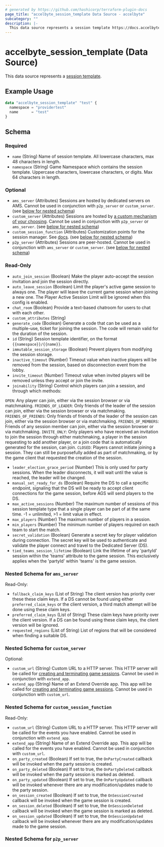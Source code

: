 ```yaml
---
# generated by https://github.com/hashicorp/terraform-plugin-docs
page_title: "accelbyte_session_template Data Source - accelbyte"
subcategory: ""
description: |-
  This data source represents a session template https://docs.accelbyte.io/gaming-services/services/play/session/configure-session-templates/.
---
```


# accelbyte_session_template (Data Source)

This data source represents a [session template](https://docs.accelbyte.io/gaming-services/services/play/session/configure-session-templates/).

## Example Usage

```terraform
data "accelbyte_session_template" "test" {
  namespace = "providertest"
  name      = "test"
}
```

<!-- schema generated by tfplugindocs -->
## Schema

### Required

- `name` (String) Name of session template. All lowercase characters, max 48 characters in length.
- `namespace` (String) Game Namespace which contains the session template. Uppercase characters, lowercase characters, or digits. Max 64 characters in length.

### Optional

- `ams_server` (Attributes) Sessions are hosted by dedicated servers on AMS. Cannot be used in conjunction with `p2p_server` or `custom_server`. (see [below for nested schema](#nestedatt--ams_server))
- `custom_server` (Attributes) Sessions are hosted by [a custom mechanism of your choosing](https://docs.accelbyte.io/gaming-services/services/extend/override/session-dsm-function/). Cannot be used in conjunction with `p2p_server` or `ams_server`. (see [below for nested schema](#nestedatt--custom_server))
- `custom_session_function` (Attributes) Customization points for the session manager. See [docs](https://docs.accelbyte.io/gaming-services/services/extend/override/getting-started-with-session-manager-customization/). (see [below for nested schema](#nestedatt--custom_session_function))
- `p2p_server` (Attributes) Sessions are peer-hosted. Cannot be used in conjunction with `ams_server` or `custom_server`. (see [below for nested schema](#nestedatt--p2p_server))

### Read-Only

- `auto_join_session` (Boolean) Make the player auto-accept the session invitation and join the session directly.
- `auto_leave_session` (Boolean) Limit the player's active game session to always one. The player will leave the current game session when joining a new one. The Player Active Session Limit will be ignored when this config is enabled.
- `chat_room` (Boolean) Provide a text-based chatroom for users to chat with each other.
- `custom_attributes` (String)
- `generate_code` (Boolean) Generate a code that can be used as a multiple-use, ticket for joining the session. The code will remain valid for the duration of the session.
- `id` (String) Session template identifier, on the format `{{namespace}}/{{name}}`.
- `immutable_session_storage` (Boolean) Prevent players from modifying the session storage.
- `inactive_timeout` (Number) Timeout value when inactive players will be removed from the session, based on disconnection event from the lobby.
- `invite_timeout` (Number) Timeout value when invited players will be removed unless they accept or join the invite.
- `joinability` (String) Control which players can join a session, and through which methods:

`OPEN`: Any player can join, either via the session browser or via matchmaking.
`FRIENDS_OF_LEADER`: Only friends of the leader of the session can join, either via the session browser or via matchmaking.
`FRIENDS_OF_FRIENDS`: Only friends of friends of the leader of the session can join, either via the session browser or via matchmaking.
`FRIENDS_OF_MEMBERS`: Friends of any session member can join, either via the session browser or via matchmaking.
`INVITE_ONLY`: Only players who have received an invitation to join the session through either matchmaking, a player in the session requesting to add another player, or a join code that is automatically generated for the session, can join.
`CLOSED`: Players cannot initiate joining a session. They can still be purposefully added as part of matchmaking, or by the game client that requested the creation of the session.
- `leader_election_grace_period` (Number) This is only used for party sessions. When the leader disconnects, it will wait until the value is reached, the leader will be changed.
- `manual_set_ready_for_ds` (Boolean) Require the DS to call a specific endpoint, signaling that the DS will be ready to accept client connections for the game session, before AGS will send players to the DS.
- `max_active_sessions` (Number) The maximum number of sessions of this session template type that a single player can be part of at the same time. -1 = unlimited, >1 = limit value in effect.
- `max_players` (Number) The maximum number of players in a session.
- `min_players` (Number) The minimum number of players required on each team to start the match.
- `secret_validation` (Boolean) Generate a secret key for player validation during connection. The secret key will be used to authenticate and validate the player connect and travel to the Dedicated Server (DS).
- `tied_teams_session_lifetime` (Boolean) Link the lifetime of any 'partyId' session within the 'teams' attribute to the game session. This exclusively applies when the 'partyId' within 'teams' is the game session.

<a id="nestedatt--ams_server"></a>
### Nested Schema for `ams_server`

Read-Only:

- `fallback_claim_keys` (List of String) The client version has priority over these these claim keys. If a DS cannot be found using either `preferred_claim_keys` or the client version, a third match attempt will be done using these claim keys.
- `preferred_claim_keys` (List of String) These claim keys have priority over the client version. If a DS can be found using these claim keys, the client version will be ignored.
- `requested_regions` (List of String) List of regions that will be considered when finding a suitable DS.


<a id="nestedatt--custom_server"></a>
### Nested Schema for `custom_server`

Optional:

- `custom_url` (String) Custom URL to a HTTP server. This HTTP server will be called for [creating and terminating game sessions](https://docs.accelbyte.io/gaming-services/services/extend/override/session-dsm-function/#contract-functions). Cannot be used in conjunction with `extend_app`.
- `extend_app` (String) Name of an Extend Override app. This app will be called for [creating and terminating game sessions](https://docs.accelbyte.io/gaming-services/services/extend/override/session-dsm-function/#contract-functions). Cannot be used in conjunction with `custom_url`.


<a id="nestedatt--custom_session_function"></a>
### Nested Schema for `custom_session_function`

Read-Only:

- `custom_url` (String) Custom URL to a HTTP server. This HTTP server will be called for the events you have enabled. Cannot be used in conjunction with `extend_app`.
- `extend_app` (String) Name of an Extend Override app. This app will be called for the events you have enabled. Cannot be used in conjunction with `custom_url`.
- `on_party_created` (Boolean) If set to true, the `OnPartyCreated` callback will be invoked when the party session is created.
- `on_party_deleted` (Boolean) If set to true, the `OnPartyDeleted` callback will be invoked when the party session is marked as deleted.
- `on_party_updated` (Boolean) If set to true, the `OnPartyUpdated` callback will be invoked whenever there are any modification/updates made to the party session.
- `on_session_created` (Boolean) If set to true, the `OnSessionCreated` callback will be invoked when the game session is created.
- `on_session_deleted` (Boolean) If set to true, the `OnSessionDeleted` callback will be invoked when the game session is marked as deleted.
- `on_session_updated` (Boolean) If set to true, the `OnSessionUpdated` callback will be invoked whenever there are any modification/updates made to the game session.


<a id="nestedatt--p2p_server"></a>
### Nested Schema for `p2p_server`
